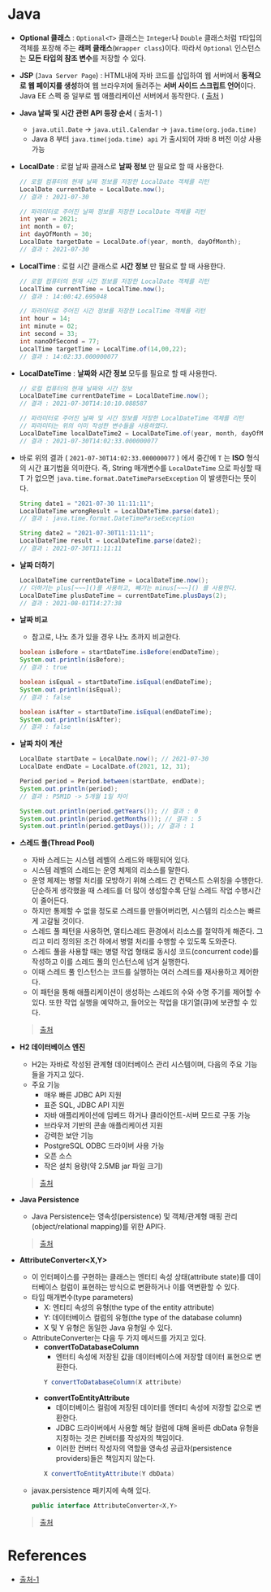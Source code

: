 # Java

- **Optional 클래스** : `Optional<T>` 클래스는 `Integer`나 `Double` 클래스처럼 `T`타입의 객체를 포장해 주는 **래퍼 클래스**(`Wrapper class`)이다. 따라서 `Optional` 인스턴스는 **모든 타입의 참조 변수**를 저장할 수 있다.
- **JSP** (`Java Server Page`) : HTML내에 자바 코드를 삽입하여 웹 서버에서 **동적으로 웹 페이지를 생성**하여 웹 브라우저에 돌려주는 **서버 사이드 스크립트 언어**이다. Java EE 스펙 중 일부로 웹 애플리케이션 서버에서 동작한다. ( [출처](https://ko.wikipedia.org/wiki/%EC%9E%90%EB%B0%94%EC%84%9C%EB%B2%84_%ED%8E%98%EC%9D%B4%EC%A7%80) )

- **Java 날짜 및 시간 관련 API  등장 순서**  ( 출처-1 )

  -  `java.util.Date`  ->  `java.util.Calendar`  ->  `java.time(org.joda.time)`
  -  Java 8 부터  `java.time(joda.time) api` 가 출시되어  자바 8 버전 이상 사용 가능

- **LocalDate** : 로컬 날짜 클래스로 **날짜 정보** 만 필요로 할 때 사용한다.

  ```java
  // 로컬 컴퓨터의 현재 날짜 정보를 저장한 LocalDate 객체를 리턴
  LocalDate currentDate = LocalDate.now();
  // 결과 : 2021-07-30
  
  // 파라미터로 주어진 날짜 정보를 저장한 LocalDate 객체를 리턴
  int year = 2021;
  int month = 07;
  int dayOfMonth = 30;
  LocalDate targetDate = LocalDate.of(year, month, dayOfMonth);
  // 결과 : 2021-07-30
  ```

- **LocalTime** : 로컬 시간 클래스로 **시간 정보** 만 필요로 할 때 사용한다.

  ```java
  // 로컬 컴퓨터의 현재 시간 정보를 저장한 LocalDate 객체를 리턴
  LocalTime currentTime = LocalTime.now();
  // 결과 : 14:00:42.695048
  
  // 파라미터로 주어진 시간 정보를 저장한 LocalTime 객체를 리턴
  int hour = 14;
  int minute = 02;
  int second = 33;
  int nanoOfSecond = 77;
  LocalTime targetTime = LocalTime.of(14,00,22);
  // 결과 : 14:02:33.000000077
  ```

- **LocalDateTime** : **날짜와 시간 정보** 모두를 필요로 할 때 사용한다.

  ```java
  // 로컬 컴퓨터의 현재 날짜와 시간 정보
  LocalDateTime currentDateTime = LocalDateTime.now();
  // 결과 : 2021-07-30T14:10:10.088587
  
  // 파라미터로 주어진 날짜 및 시간 정보를 저장한 LocalDateTime 객체를 리턴
  // 파라미터는 위의 이미 작성한 변수들을 사용하였다.
  LocalDateTime localDateTime2 = LocalDateTime.of(year, month, dayOfMonth, hour, minute, second, nanoOfSecond);
  // 결과 : 2021-07-30T14:02:33.000000077
  ```

- 바로 위의 결과 ( `2021-07-30T14:02:33.000000077` ) 에서  중간에 `T` 는 **ISO** 형식의 시간 표기법을 의미한다. 즉,  String  매개변수를  `LocalDateTime` 으로 파싱할 때  T 가 없으면  `java.time.format.DateTimeParseException` 이  발생한다는 뜻이다.

  ```java
  String date1 = "2021-07-30 11:11:11";
  LocalDateTime wrongResult = LocalDateTime.parse(date1);
  // 결과 : java.time.format.DateTimeParseException
  
  String date2 = "2021-07-30T11:11:11";
  LocalDateTime result = LocalDateTime.parse(date2);
  // 결과 : 2021-07-30T11:11:11
  ```

- **날짜 더하기**

  ```java
  LocalDateTime currentDateTime = LocalDateTime.now();
  // 더하기는 plus[~~~]()를 사용하고, 빼기는 minus[~~~]() 를 사용한다.
  LocalDateTime plusDateTime = currentDateTime.plusDays(2);
  // 결과 : 2021-08-01T14:27:38
  ```

- **날짜 비교**

  - 참고로, 나노 초가 있을 경우 나노 초까지 비교한다.

  ```java
  boolean isBefore = startDateTime.isBefore(endDateTime);
  System.out.println(isBefore);
  // 결과 : true
  
  boolean isEqual = startDateTime.isEqual(endDateTime);
  System.out.println(isEqual);
  // 결과 : false
  
  boolean isAfter = startDateTime.isEqual(endDateTime);
  System.out.println(isAfter);
  // 결과 : false
  ```

- **날짜 차이 계산**

  ```java
  LocalDate startDate = LocalDate.now(); // 2021-07-30
  LocalDate endDate = LocalDate.of(2021, 12, 31);
  
  Period period = Period.between(startDate, endDate);
  System.out.println(period);
  // 결과 : P5M1D -> 5개월 1일 차이
  
  System.out.println(period.getYears()); // 결과 : 0
  System.out.println(period.getMonths()); // 결과 : 5
  System.out.println(period.getDays()); // 결과 : 1
  ```

- **스레드 풀(Thread Pool)**
  - 자바 스레드는 시스템 레벨의 스레드와 매핑되어 있다. 
  - 시스템 레벨의 스레드는 운영 체제의 리소스를 말한다. 
  - 운영 체제는 병렬 처리를 모방하기 위해 스레드 간 컨텍스트 스위칭을 수행한다. 단순하게 생각했을 때 스레드를 더 많이 생성할수록 단일 스레드 작업 수행시간이 줄어든다.
  - 하지만 통제할 수 없을 정도로 스레드를 만들어버리면, 시스템의 리소스는 빠르게 고갈될 것이다.
  - 스레드 풀 패턴을 사용하면, 멀티스레드 환경에서 리소스를 절약하게 해준다. 그리고 미리 정의된 조건 하에서 병렬 처리를 수행할 수 있도록 도와준다.
  - 스레드 풀을 사용할 때는 병렬 작업 형태로 동시성 코드(concurrent code)를 작성하고 이를 스레드 풀의 인스턴스에 넘겨 실행한다. 
  - 이때 스레드 풀 인스턴스는 코드를 실행하는 여러 스레드를 재사용하고 제어한다.
  - 이 패턴을 통해 애플리케이션이 생성하는 스레드의 수와 수명 주기를 제어할 수 있다. 또한 작업 실행을 예약하고, 들어오는 작업을 대기열(큐)에 보관할 수 있다.
  > [출처](https://www.baeldung.com/thread-pool-java-and-guava)

* **H2 데이터베이스 엔진**
  * H2는 자바로 작성된 관계형 데이터베이스 관리 시스템이며, 다음의 주요 기능들을 가지고 있다.
  * 주요 기능
    * 매우 빠른 JDBC API 지원
    * 표준 SQL, JDBC API 지원
    * 자바 애플리케이션에 임베드 하거나 클라이언트-서버 모드로 구동 가능
    * 브라우저 기반의 콘솔 애플리케이션 지원
    * 강력한 보안 기능
    * PostgreSQL ODBC 드라이버 사용 가능
    * 오픈 소스
    * 작은 설치 용량(약 2.5MB jar 파일 크기)
  > [출처](http://www.h2database.com/html/features.html#connection_modes)

* **Java Persistence**
  * Java Persistence는 영속성(persistence) 및 객체/관계형 매핑 관리(object/relational mapping)를 위한 API다.
  > [출처](https://docs.oracle.com/javaee/7/api/javax/persistence/package-summary.html#package.description)

* **AttributeConverter<X,Y>**
  * 이 인터페이스를 구현하는 클래스는 엔터티 속성 상태(attribute state)를 데이터베이스 컬럼이 표현하는 방식으로 변환하거나 이를 역변환할 수 있다. 
  * 타입 매개변수(type parameters)
    * X: 엔티티 속성의 유형(the type of the entity attribute)
    * Y: 데이터베이스 컬럼의 유형(the type of the database column)
    * X 및 Y 유형은 동일한 Java 유형일 수 있다.
  * AttributeConverter는 다음 두 가지 메서드를 가지고 있다.
    * **convertToDatabaseColumn**
      * 엔터티 속성에 저장된 값을 데이터베이스에 저장할 데이터 표현으로 변환한다.
      ```java
      Y convertToDatabaseColumn(X attribute)
      ```
    * **convertToEntityAttribute** 
      * 데이터베이스 컬럼에 저장된 데이터를 엔터티 속성에 저장할 값으로 변환한다.
      * JDBC 드라이버에서 사용할 해당 컬럼에 대해 올바른 dbData 유형을 지정하는 것은 컨버터를 작성자의 책임이다.
      * 이러한 컨버터 작성자의 역할을 영속성 공급자(persistence providers)들은 책임지지 않는다.
      ```java
      X convertToEntityAttribute(Y dbData)
      ```
  * javax.persistence 패키지에 속해 있다.
    ```java
    public interface AttributeConverter<X,Y>
    ```
  > [출처](https://docs.oracle.com/javaee/7/api/javax/persistence/AttributeConverter.html)
  
# References

- [출처-1](https://java119.tistory.com/52)
